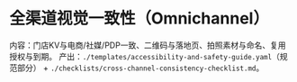 # 全渠道视觉一致性（Omnichannel）

内容：门店KV与电商/社媒/PDP一致、二维码与落地页、拍照素材与命名、复用授权与到期。
产出：`./templates/accessibility-and-safety-guide.yaml`（规范部分） + `./checklists/cross-channel-consistency-checklist.md`。
